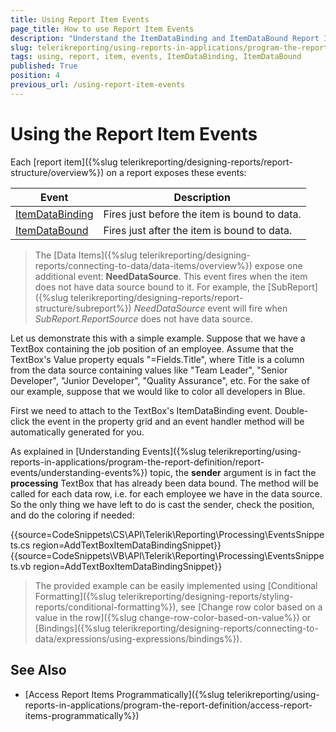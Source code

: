 ```yaml
---
title: Using Report Item Events
page_title: How to use Report Item Events
description: "Understand the ItemDataBinding and ItemDataBound Report Item Events, and find out how to use them through an example."
slug: telerikreporting/using-reports-in-applications/program-the-report-definition/report-events/using-report-item-events
tags: using, report, item, events, ItemDataBinding, ItemDataBound
published: True
position: 4
previous_url: /using-report-item-events
---
```


# Using the Report Item Events

Each [report item]({%slug telerikreporting/designing-reports/report-structure/overview%}) on a report exposes these events:

| Event | Description |
| ------ | ------ |
|[ItemDataBinding](/reporting/api/Telerik.Reporting.ReportItemBase.html#collapsible-Telerik_Reporting_ReportItemBase_ItemDataBinding)|Fires just before the item is bound to data.|
|[ItemDataBound](/reporting/api/Telerik.Reporting.ReportItemBase.html#collapsible-Telerik_Reporting_ReportItemBase_ItemDataBound)|Fires just after the item is bound to data.|

> The [Data Items]({%slug telerikreporting/designing-reports/connecting-to-data/data-items/overview%}) expose one additional event: __NeedDataSource__. This event fires when the item does not have data source bound to it. For example, the [SubReport]({%slug telerikreporting/designing-reports/report-structure/subreport%}) _NeedDataSource_ event will fire when _SubReport.ReportSource_ does not have data source.

Let us demonstrate this with a simple example. Suppose that we have a TextBox containing the job position of an employee. Assume that the TextBox's Value property equals "=Fields.Title", where Title is a column from the data source containing values like "Team Leader", "Senior Developer", "Junior Developer", "Quality Assurance", etc. For the sake of our example, suppose that we would like to color all developers in Blue.

First we need to attach to the TextBox's ItemDataBinding event. Double-click the event in the property grid and an event handler method will be automatically generated for you.

As explained in [Understanding Events]({%slug telerikreporting/using-reports-in-applications/program-the-report-definition/report-events/understanding-events%}) topic, the __sender__ argument is in fact the __processing__ TextBox that has already been data bound. The method will be called for each data row, i.e. for each employee we have in the data source. So the only thing we have left to do is cast the sender, check the position, and do the coloring if needed:

{{source=CodeSnippets\CS\API\Telerik\Reporting\Processing\EventsSnippets.cs region=AddTextBoxItemDataBindingSnippet}}
{{source=CodeSnippets\VB\API\Telerik\Reporting\Processing\EventsSnippets.vb region=AddTextBoxItemDataBindingSnippet}}

> The provided example can be easily implemented using [Conditional Formatting]({%slug telerikreporting/designing-reports/styling-reports/conditional-formatting%}), see [Change row color based on a value in the row]({%slug change-row-color-based-on-value%}) or [Bindings]({%slug telerikreporting/designing-reports/connecting-to-data/expressions/using-expressions/bindings%}).

## See Also

* [Access Report Items Programmatically]({%slug telerikreporting/using-reports-in-applications/program-the-report-definition/access-report-items-programmatically%})
